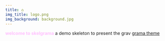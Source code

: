 ```yaml
---
title: ⌂
img_title: logo.png
img_background: background.jpg
---
```


<span style="color: #FFC0FE;">**welcome to skelgrama**</span>
a demo skeleton to present the grav [grama theme](https://framagit.org/squeak/grama)
